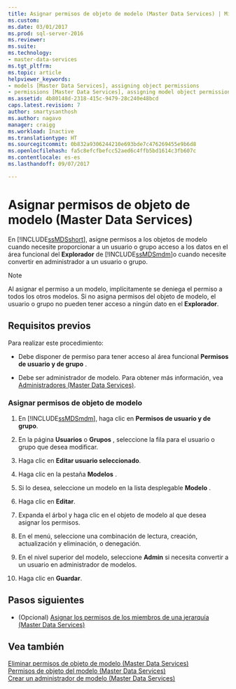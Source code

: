 ```yaml
---
title: Asignar permisos de objeto de modelo (Master Data Services) | Microsoft Docs
ms.custom: 
ms.date: 03/01/2017
ms.prod: sql-server-2016
ms.reviewer: 
ms.suite: 
ms.technology:
- master-data-services
ms.tgt_pltfrm: 
ms.topic: article
helpviewer_keywords:
- models [Master Data Services], assigning object permissions
- permissions [Master Data Services], assigning model object permissions
ms.assetid: 4b80148d-2318-415c-9479-28c240e48bcd
caps.latest.revision: 7
author: smartysanthosh
ms.author: nagavo
manager: craigg
ms.workload: Inactive
ms.translationtype: HT
ms.sourcegitcommit: 0b832a9306244210e693bde7c476269455e9b6d8
ms.openlocfilehash: fa5c8efcfbefcc52aed6c4ffb5bd1614c3fb607c
ms.contentlocale: es-es
ms.lasthandoff: 09/07/2017

---
```

# <a name="assign-model-object-permissions-master-data-services"></a>Asignar permisos de objeto de modelo (Master Data Services)
  En [!INCLUDE[ssMDSshort](../includes/ssmdsshort-md.md)], asigne permisos a los objetos de modelo cuando necesite proporcionar a un usuario o grupo acceso a los datos en el área funcional del **Explorador** de [!INCLUDE[ssMDSmdm](../includes/ssmdsmdm-md.md)]o cuando necesite convertir en administrador a un usuario o grupo.  
  
> [!NOTE]  
>  Al asignar el permiso a un modelo, implícitamente se deniega el permiso a todos los otros modelos. Si no asigna permisos del objeto de modelo, el usuario o grupo no pueden tener acceso a ningún dato en el **Explorador**.  
  
## <a name="prerequisites"></a>Requisitos previos  
 Para realizar este procedimiento:  
  
-   Debe disponer de permiso para tener acceso al área funcional **Permisos de usuario y de grupo** .  
  
-   Debe ser administrador de modelo. Para obtener más información, vea [Administradores &#40;Master Data Services&#41;](../master-data-services/administrators-master-data-services.md).  
  
### <a name="to-assign-model-object-permissions"></a>Asignar permisos de objeto de modelo  
  
1.  En [!INCLUDE[ssMDSmdm](../includes/ssmdsmdm-md.md)], haga clic en **Permisos de usuario y de grupo**.  
  
2.  En la página **Usuarios** o **Grupos** , seleccione la fila para el usuario o grupo que desea modificar.  
  
3.  Haga clic en **Editar usuario seleccionado**.  
  
4.  Haga clic en la pestaña **Modelos** .  
  
5.  Si lo desea, seleccione un modelo en la lista desplegable **Modelo** .  
  
6.  Haga clic en **Editar**.  
  
7.  Expanda el árbol y haga clic en el objeto de modelo al que desea asignar los permisos.  
  
8.  En el menú, seleccione una combinación de lectura, creación, actualización y eliminación, o denegación.  
  
9. En el nivel superior del modelo, seleccione **Admin** si necesita convertir a un usuario en administrador de modelos.  
  
10. Haga clic en **Guardar**.  
  
## <a name="next-steps"></a>Pasos siguientes  
  
-   (Opcional) [Asignar los permisos de los miembros de una jerarquía &#40;Master Data Services&#41;](../master-data-services/assign-hierarchy-member-permissions-master-data-services.md)  
  
## <a name="see-also"></a>Vea también  
 [Eliminar permisos de objeto de modelo &#40;Master Data Services&#41;](../master-data-services/delete-model-object-permissions-master-data-services.md)   
 [Permisos de objeto del modelo &#40;Master Data Services&#41;](../master-data-services/model-object-permissions-master-data-services.md)   
 [Crear un administrador de modelo &#40;Master Data Services&#41;](../master-data-services/create-a-model-administrator-master-data-services.md)  
  
  

